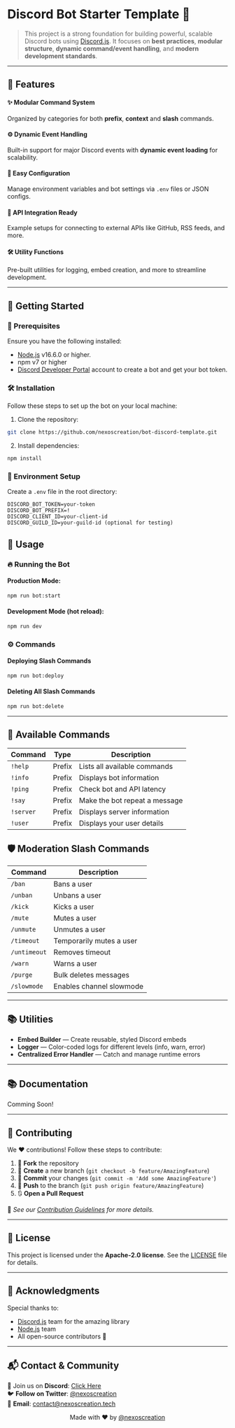 # Discord Bot Starter Template 🚀

> This project is a strong foundation for building powerful, scalable Discord bots using [Discord.js](https://discord.js.org). It focuses on **best practices**, **modular structure**, **dynamic command/event handling**, and **modern development standards**.

---

## 🌟 Features

#### ✨ Modular Command System

Organized by categories for both **prefix**, **context** and **slash** commands.

#### ⚙️ Dynamic Event Handling

Built-in support for major Discord events with **dynamic event loading** for scalability.

#### 📜 Easy Configuration

Manage environment variables and bot settings via `.env` files or JSON configs.

#### 📡 API Integration Ready

Example setups for connecting to external APIs like GitHub, RSS feeds, and more.

#### 🛠️ **Utility Functions**

Pre-built utilities for logging, embed creation, and more to streamline development.

---

## 🚀 Getting Started

### 📂 Prerequisites

Ensure you have the following installed:

- [Node.js](https://nodejs.org/) v16.6.0 or higher.
- npm v7 or higher
- [Discord Developer Portal](https://discord.com/developers/applications) account to create a bot and get your bot token.

### 🛠️ Installation

Follow these steps to set up the bot on your local machine:

1. Clone the repository:

```bash
git clone https://github.com/nexoscreation/bot-discord-template.git
```

2. Install dependencies:

```bash
npm install
```

### 📜 Environment Setup

Create a `.env` file in the root directory:

```env
DISCORD_BOT_TOKEN=your-token
DISCORD_BOT_PREFIX=!
DISCORD_CLIENT_ID=your-client-id
DISCORD_GUILD_ID=your-guild-id (optional for testing)
```

## 📜 Usage

### 🔥 Running the Bot

#### Production Mode:
```bash
npm run bot:start
```

#### Development Mode (hot reload):
```bash
npm run dev
```

### ⚙️ Commands

#### Deploying Slash Commands
```bash
npm run bot:deploy
```

#### Deleting All Slash Commands
```bash
npm run bot:delete
```

---

## 📜 Available Commands

| Command     | Type    | Description                    |
|-------------|---------|---------------------------------|
| `!help`     | Prefix   | Lists all available commands   |
| `!info`     | Prefix   | Displays bot information       |
| `!ping`     | Prefix   | Check bot and API latency      |
| `!say`      | Prefix   | Make the bot repeat a message  |
| `!server`   | Prefix   | Displays server information    |
| `!user`     | Prefix   | Displays your user details     |

## 🛡️ Moderation Slash Commands

| Command     | Description                               |
|-------------|-------------------------------------------|
| `/ban`      | Bans a user                               |
| `/unban`    | Unbans a user                             |
| `/kick`     | Kicks a user                              |
| `/mute`     | Mutes a user                              |
| `/unmute`   | Unmutes a user                            |
| `/timeout`  | Temporarily mutes a user                  |
| `/untimeout`| Removes timeout                           |
| `/warn`     | Warns a user                              |
| `/purge`    | Bulk deletes messages                     |
| `/slowmode` | Enables channel slowmode                  |


---

## 📚 Utilities

- **Embed Builder** — Create reusable, styled Discord embeds
- **Logger** — Color-coded logs for different levels (info, warn, error)
- **Centralized Error Handler** — Catch and manage runtime errors

---

## 📚 Documentation

Comming Soon!

---

## 🤝 Contributing

We ❤️ contributions! Follow these steps to contribute:

1. 🍴 **Fork** the repository
2. 🌿 **Create** a new branch (`git checkout -b feature/AmazingFeature`)
3. 💾 **Commit** your changes (`git commit -m 'Add some AmazingFeature'`)
4. 🚀 **Push** to the branch (`git push origin feature/AmazingFeature`)
5. 🔃 **Open a Pull Request**

📖 _See our [Contribution Guidelines](CONTRIBUTING.md) for more details._

---

## 📄 License

This project is licensed under the **Apache-2.0 license**. See the [LICENSE](LICENSE) file for details.

---

## 🎉 Acknowledgments

Special thanks to:
- [Discord.js](https://discord.js.org) team for the amazing library
- [Node.js](https://nodejs.org) team
- All open-source contributors 💖

---

## 📬 Contact & Community

💬 Join us on **Discord**: [Click Here](https://discord.gg/H7pVc9aUK2)  
🐦 **Follow on Twitter**: [@nexoscreation](https://twitter.com/nexoscreator)  
📧 **Email**: [contact@nexoscreation.tech](mailto:contact@nexoscreation.tech)

<p align="center">
  Made with ❤️ by <a href="https://github.com/nexoscreation">@nexoscreation</a>
</p>